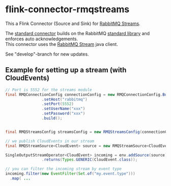 # flink-connector-rmqstreams

This a Flink Connector (Source and Sink) for [RabbitMQ Streams](https://www.rabbitmq.com/streams.html).

The [standard connector](https://nightlies.apache.org/flink/flink-docs-master/docs/connectors/datastream/rabbitmq/) 
builds on the RabbitMQ [standard library](https://www.rabbitmq.com/java-client.html) and enforces auto acknowledgements.  
This connector uses the [RabbitMQ Stream](https://github.com/rabbitmq/rabbitmq-stream-java-client) java client. 

See "develop"-branch for new updates. 

## Example for setting up a stream (with CloudEvents)

````java
// Port is 5552 for the streams module
final RMQConnectionConfig connectionConfig = new RMQConnectionConfig.Builder()
                .setHost("rabbitmq")
                .setPort(5552) 
                .setUserName("xxx")
                .setPassword("xxx")
                .build();


final RMQStreamsConfig streamsConfig = new RMQStreamsConfig(connectionConfig, "name of your events stream");

// we publish CloudEvents in our stream
final RMQStreamSource<CloudEvent> source = new RMQStreamSource<CloudEvent>(streamsConfig, new CloudEventSchema());

SingleOutputStreamOperator<CloudEvent> incoming = env.addSource(source)
                .returns(Types.GENERIC(CloudEvent.class));

// you can filter the incoming stream by event type 
incoming.filter(new EventFilter(Set.of("my.event.type")))
  .map( ...

````

